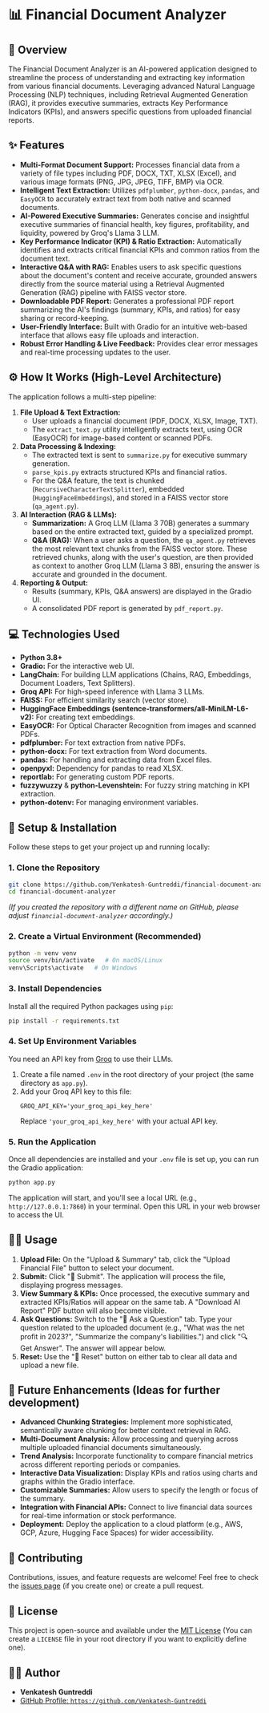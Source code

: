 # 📊 Financial Document Analyzer

## 🤔 Overview

The Financial Document Analyzer is an AI-powered application designed to streamline the process of understanding and extracting key information from various financial documents. Leveraging advanced Natural Language Processing (NLP) techniques, including Retrieval Augmented Generation (RAG), it provides executive summaries, extracts Key Performance Indicators (KPIs), and answers specific questions from uploaded financial reports.

## ✨ Features

  * **Multi-Format Document Support:** Processes financial data from a variety of file types including PDF, DOCX, TXT, XLSX (Excel), and various image formats (PNG, JPG, JPEG, TIFF, BMP) via OCR.
  * **Intelligent Text Extraction:** Utilizes `pdfplumber`, `python-docx`, `pandas`, and `EasyOCR` to accurately extract text from both native and scanned documents.
  * **AI-Powered Executive Summaries:** Generates concise and insightful executive summaries of financial health, key figures, profitability, and liquidity, powered by Groq's Llama 3 LLM.
  * **Key Performance Indicator (KPI) & Ratio Extraction:** Automatically identifies and extracts critical financial KPIs and common ratios from the document text.
  * **Interactive Q\&A with RAG:** Enables users to ask specific questions about the document's content and receive accurate, grounded answers directly from the source material using a Retrieval Augmented Generation (RAG) pipeline with FAISS vector store.
  * **Downloadable PDF Report:** Generates a professional PDF report summarizing the AI's findings (summary, KPIs, and ratios) for easy sharing or record-keeping.
  * **User-Friendly Interface:** Built with Gradio for an intuitive web-based interface that allows easy file uploads and interaction.
  * **Robust Error Handling & Live Feedback:** Provides clear error messages and real-time processing updates to the user.

## ⚙️ How It Works (High-Level Architecture)

The application follows a multi-step pipeline:

1.  **File Upload & Text Extraction:**
      * User uploads a financial document (PDF, DOCX, XLSX, Image, TXT).
      * The `extract_text.py` utility intelligently extracts text, using OCR (EasyOCR) for image-based content or scanned PDFs.
2.  **Data Processing & Indexing:**
      * The extracted text is sent to `summarize.py` for executive summary generation.
      * `parse_kpis.py` extracts structured KPIs and financial ratios.
      * For the Q\&A feature, the text is chunked (`RecursiveCharacterTextSplitter`), embedded (`HuggingFaceEmbeddings`), and stored in a FAISS vector store (`qa_agent.py`).
3.  **AI Interaction (RAG & LLMs):**
      * **Summarization:** A Groq LLM (Llama 3 70B) generates a summary based on the entire extracted text, guided by a specialized prompt.
      * **Q\&A (RAG):** When a user asks a question, the `qa_agent.py` retrieves the most relevant text chunks from the FAISS vector store. These retrieved chunks, along with the user's question, are then provided as context to another Groq LLM (Llama 3 8B), ensuring the answer is accurate and grounded in the document.
4.  **Reporting & Output:**
      * Results (summary, KPIs, Q\&A answers) are displayed in the Gradio UI.
      * A consolidated PDF report is generated by `pdf_report.py`.

## 💻 Technologies Used

  * **Python 3.8+**
  * **Gradio:** For the interactive web UI.
  * **LangChain:** For building LLM applications (Chains, RAG, Embeddings, Document Loaders, Text Splitters).
  * **Groq API:** For high-speed inference with Llama 3 LLMs.
  * **FAISS:** For efficient similarity search (vector store).
  * **HuggingFace Embeddings (sentence-transformers/all-MiniLM-L6-v2):** For creating text embeddings.
  * **EasyOCR:** For Optical Character Recognition from images and scanned PDFs.
  * **pdfplumber:** For text extraction from native PDFs.
  * **python-docx:** For text extraction from Word documents.
  * **pandas:** For handling and extracting data from Excel files.
  * **openpyxl:** Dependency for pandas to read XLSX.
  * **reportlab:** For generating custom PDF reports.
  * **fuzzywuzzy** & **python-Levenshtein:** For fuzzy string matching in KPI extraction.
  * **python-dotenv:** For managing environment variables.

## 🚀 Setup & Installation

Follow these steps to get your project up and running locally:

### 1\. Clone the Repository

```bash
git clone https://github.com/Venkatesh-Guntreddi/financial-document-analyzer.git
cd financial-document-analyzer
```

*(If you created the repository with a different name on GitHub, please adjust `financial-document-analyzer` accordingly.)*

### 2\. Create a Virtual Environment (Recommended)

```bash
python -m venv venv
source venv/bin/activate   # On macOS/Linux
venv\Scripts\activate   # On Windows
```

### 3\. Install Dependencies

Install all the required Python packages using `pip`:

```bash
pip install -r requirements.txt
```

### 4\. Set Up Environment Variables

You need an API key from [Groq](https://console.groq.com/keys) to use their LLMs.

1.  Create a file named `.env` in the root directory of your project (the same directory as `app.py`).
2.  Add your Groq API key to this file:
    ```
    GROQ_API_KEY='your_groq_api_key_here'
    ```
    Replace `'your_groq_api_key_here'` with your actual API key.

### 5\. Run the Application

Once all dependencies are installed and your `.env` file is set up, you can run the Gradio application:

```bash
python app.py
```

The application will start, and you'll see a local URL (e.g., `http://127.0.0.1:7860`) in your terminal. Open this URL in your web browser to access the UI.

## 🏃‍♀️ Usage

1.  **Upload File:** On the "Upload & Summary" tab, click the "Upload Financial File" button to select your document.
2.  **Submit:** Click "🚀 Submit". The application will process the file, displaying progress messages.
3.  **View Summary & KPIs:** Once processed, the executive summary and extracted KPIs/Ratios will appear on the same tab. A "Download AI Report" PDF button will also become visible.
4.  **Ask Questions:** Switch to the "💬 Ask a Question" tab. Type your question related to the uploaded document (e.g., "What was the net profit in 2023?", "Summarize the company's liabilities.") and click "🔍 Get Answer". The answer will appear below.
5.  **Reset:** Use the "🔄 Reset" button on either tab to clear all data and upload a new file.

## 🚀 Future Enhancements (Ideas for further development)

  * **Advanced Chunking Strategies:** Implement more sophisticated, semantically aware chunking for better context retrieval in RAG.
  * **Multi-Document Analysis:** Allow processing and querying across multiple uploaded financial documents simultaneously.
  * **Trend Analysis:** Incorporate functionality to compare financial metrics across different reporting periods or companies.
  * **Interactive Data Visualization:** Display KPIs and ratios using charts and graphs within the Gradio interface.
  * **Customizable Summaries:** Allow users to specify the length or focus of the summary.
  * **Integration with Financial APIs:** Connect to live financial data sources for real-time information or stock performance.
  * **Deployment:** Deploy the application to a cloud platform (e.g., AWS, GCP, Azure, Hugging Face Spaces) for wider accessibility.

## 🤝 Contributing

Contributions, issues, and feature requests are welcome\! Feel free to check the [issues page](https://www.google.com/search?q=https://github.com/Venkatesh-Guntreddi/financial-document-analyzer/issues) (if you create one) or create a pull request.

## 📄 License

This project is open-source and available under the [MIT License](https://www.google.com/search?q=LICENSE) (You can create a `LICENSE` file in your root directory if you want to explicitly define one).

## 🧑‍💻 Author

  * **Venkatesh Guntreddi**
  * [GitHub Profile: `https://github.com/Venkatesh-Guntreddi`](https://github.com/Venkatesh-Guntreddi)
